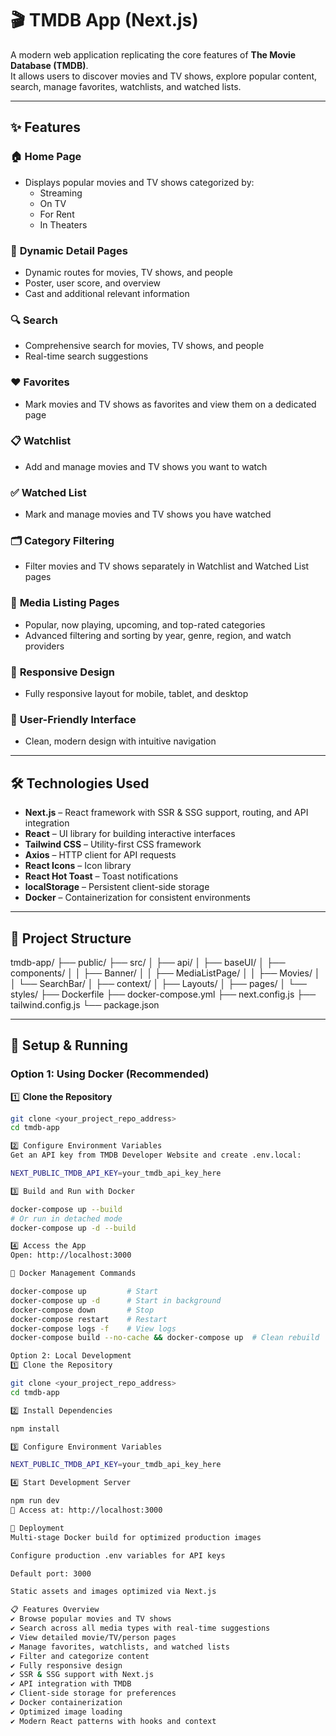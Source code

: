 # 🎬 TMDB App (Next.js)

A modern web application replicating the core features of **The Movie Database (TMDB)**.  
It allows users to discover movies and TV shows, explore popular content, search, manage favorites, watchlists, and watched lists.

---

## ✨ Features

### 🏠 **Home Page**
- Displays popular movies and TV shows categorized by:
  - Streaming
  - On TV
  - For Rent
  - In Theaters

### 📝 **Dynamic Detail Pages**
- Dynamic routes for movies, TV shows, and people
- Poster, user score, and overview
- Cast and additional relevant information

### 🔍 **Search**
- Comprehensive search for movies, TV shows, and people
- Real-time search suggestions

### ❤️ **Favorites**
- Mark movies and TV shows as favorites and view them on a dedicated page

### 📋 **Watchlist**
- Add and manage movies and TV shows you want to watch

### ✅ **Watched List**
- Mark and manage movies and TV shows you have watched

### 🗂️ **Category Filtering**
- Filter movies and TV shows separately in Watchlist and Watched List pages

### 📑 **Media Listing Pages**
- Popular, now playing, upcoming, and top-rated categories
- Advanced filtering and sorting by year, genre, region, and watch providers

### 📱 **Responsive Design**
- Fully responsive layout for mobile, tablet, and desktop

### 🎨 **User-Friendly Interface**
- Clean, modern design with intuitive navigation

---

## 🛠️ Technologies Used

- **Next.js** – React framework with SSR & SSG support, routing, and API integration
- **React** – UI library for building interactive interfaces
- **Tailwind CSS** – Utility-first CSS framework
- **Axios** – HTTP client for API requests
- **React Icons** – Icon library
- **React Hot Toast** – Toast notifications
- **localStorage** – Persistent client-side storage
- **Docker** – Containerization for consistent environments

---

## 📁 Project Structure

tmdb-app/
├── public/
├── src/
│ ├── api/
│ ├── baseUI/
│ ├── components/
│ │ ├── Banner/
│ │ ├── MediaListPage/
│ │ ├── Movies/
│ │ └── SearchBar/
│ ├── context/
│ ├── Layouts/
│ ├── pages/
│ └── styles/
├── Dockerfile
├── docker-compose.yml
├── next.config.js
├── tailwind.config.js
└── package.json

---

## 🐳 Setup & Running

### **Option 1: Using Docker (Recommended)**

1️⃣ **Clone the Repository**
```bash
git clone <your_project_repo_address>
cd tmdb-app

2️⃣ Configure Environment Variables
Get an API key from TMDB Developer Website and create .env.local:

NEXT_PUBLIC_TMDB_API_KEY=your_tmdb_api_key_here

3️⃣ Build and Run with Docker

docker-compose up --build
# Or run in detached mode
docker-compose up -d --build

4️⃣ Access the App
Open: http://localhost:3000

🔧 Docker Management Commands

docker-compose up         # Start
docker-compose up -d      # Start in background
docker-compose down       # Stop
docker-compose restart    # Restart
docker-compose logs -f    # View logs
docker-compose build --no-cache && docker-compose up  # Clean rebuild

Option 2: Local Development
1️⃣ Clone the Repository

git clone <your_project_repo_address>
cd tmdb-app

2️⃣ Install Dependencies

npm install

3️⃣ Configure Environment Variables

NEXT_PUBLIC_TMDB_API_KEY=your_tmdb_api_key_here

4️⃣ Start Development Server

npm run dev
📍 Access at: http://localhost:3000

🚢 Deployment
Multi-stage Docker build for optimized production images

Configure production .env variables for API keys

Default port: 3000

Static assets and images optimized via Next.js

📋 Features Overview
✔ Browse popular movies and TV shows
✔ Search across all media types with real-time suggestions
✔ View detailed movie/TV/person pages
✔ Manage favorites, watchlists, and watched lists
✔ Filter and categorize content
✔ Fully responsive design
✔ SSR & SSG support with Next.js
✔ API integration with TMDB
✔ Client-side storage for preferences
✔ Docker containerization
✔ Optimized image loading
✔ Modern React patterns with hooks and context